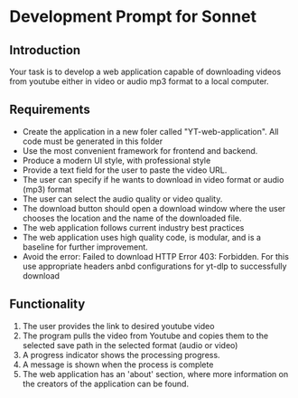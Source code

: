 # Development Prompt for Sonnet

## Introduction

Your task is to develop a web application capable of downloading videos from youtube either in video or audio mp3 format to a local computer. 

## Requirements

- Create the application in a new foler called "YT-web-application". All code must be generated in this folder
- Use the most convenient framework for frontend and backend.
- Produce a modern UI style, with professional style
- Provide a text field for the user to paste the video URL.
- The user can specify if he wants to download in video format or audio (mp3) format
- The user can select the audio quality or video quality.
- The download button should open a download window where the user chooses the location and the name of the downloaded file.
- The web application follows current industry best practices
- The web application uses high quality code, is modular, and is a baseline for further improvement.
- Avoid the error: Failed to download HTTP Error 403: Forbidden. For this use appropriate headers anbd configurations for yt-dlp to successfully download


## Functionality

1. The user provides the link to desired youtube video
2. The program pulls the video from Youtube and copies them to the selected save path in the selected format (audio or video)
3. A progress indicator shows the processing progress.
4. A message is shown when the process is complete
5. The web application has an 'about' section, where more information on the creators of the application can be found.

